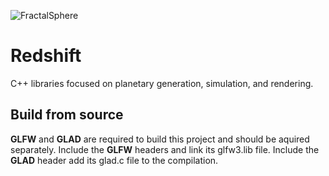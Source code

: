 
![FractalSphere](images/FractalSphere.gif)

# Redshift

C++ libraries focused on planetary generation, simulation, and rendering.

## Build from source

**GLFW** and **GLAD** are required to build this project and should be aquired separately.
Include the **GLFW** headers and link its glfw3.lib file.
Include the **GLAD** header add its glad.c file to the compilation.
